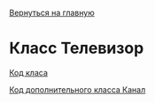 [Вернуться на главную](../README.md)

# Класс Телевизор

[Код класа](TV.h)

[Код дополнительного класса Канал](Channel.h)